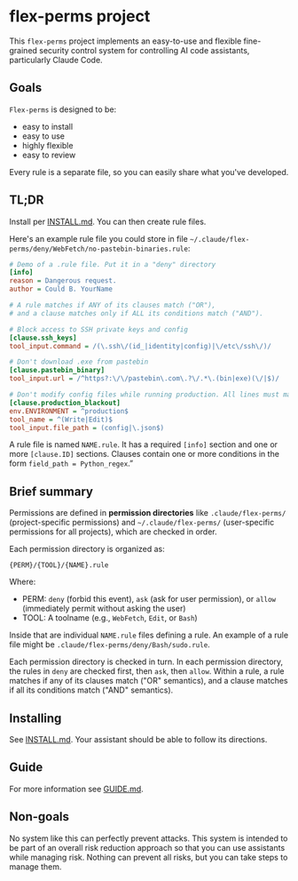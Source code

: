 # flex-perms project

This `flex-perms` project implements an easy-to-use and flexible
fine-grained security control system for controlling AI code assistants,
particularly Claude Code.

## Goals

`Flex-perms` is designed to be:

* easy to install
* easy to use
* highly flexible
* easy to review

Every rule is a separate file, so you can easily share what you've developed.

## TL;DR

Install per [INSTALL.md](./INSTALL.md). You can then create rule files.

Here's an example rule file you could store in file
`~/.claude/flex-perms/deny/WebFetch/no-pastebin-binaries.rule`:

~~~~ini
# Demo of a .rule file. Put it in a "deny" directory
[info]
reason = Dangerous request.
author = Could B. YourName

# A rule matches if ANY of its clauses match ("OR"),
# and a clause matches only if ALL its conditions match ("AND").

# Block access to SSH private keys and config
[clause.ssh_keys]
tool_input.command = /(\.ssh\/(id_|identity|config)|\/etc\/ssh\/)/

# Don't download .exe from pastebin
[clause.pastebin_binary]
tool_input.url = /^https?:\/\/pastebin\.com\.?\/.*\.(bin|exe)(\/|$)/

# Don't modify config files while running production. All lines must match.
[clause.production_blackout]
env.ENVIRONMENT = ^production$
tool_name = ^(Write|Edit)$
tool_input.file_path = (config|\.json$)
~~~~

A rule file is named `NAME.rule`. It has a required `[info]` section and one or more `[clause.ID]` sections. Clauses contain one or more conditions in the form `field_path = Python_regex`.”

## Brief summary

Permissions are defined in **permission directories** like `.claude/flex-perms/` (project-specific permissions) and `~/.claude/flex-perms/` (user-specific permissions for all projects), which are checked in order.

Each permission directory is organized as:

```
{PERM}/{TOOL}/{NAME}.rule
```

Where:

* PERM: `deny` (forbid this event), `ask` (ask for user permission), or `allow`
  (immediately permit without asking the user)
* TOOL: A toolname (e.g., `WebFetch`, `Edit`, or `Bash`)

Inside that are individual `NAME.rule` files defining a rule.
An example of a rule file might be
`.claude/flex-perms/deny/Bash/sudo.rule`.

Each permission directory is checked in turn. In each permission directory, the rules in `deny` are checked first, then `ask`, then `allow`. Within a rule, a rule matches if any of its clauses match ("OR" semantics), and a clause matches if all its conditions match ("AND" semantics).

## Installing

See [INSTALL.md](./INSTALL.md).
Your assistant should be able to follow its directions.

## Guide

For more information see [GUIDE.md](./GUIDE.md).

## Non-goals

No system like this can perfectly prevent attacks.
This system is intended to be part of an overall risk reduction approach
so that you can use assistants while managing risk.
Nothing can prevent all risks, but you can take steps to manage them.
